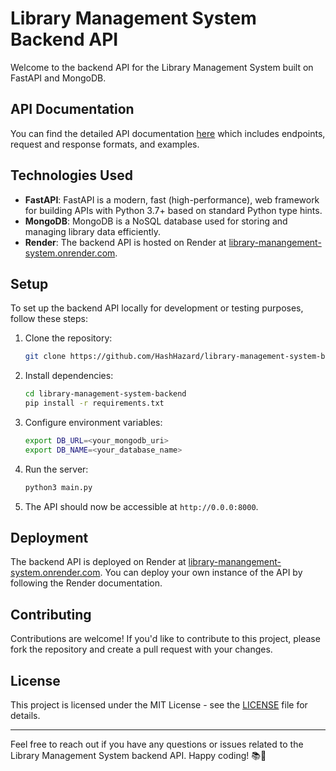 # Library Management System Backend API

Welcome to the backend API for the Library Management System built on FastAPI and MongoDB.

## API Documentation

You can find the detailed API documentation [here](https://library-manangement-system.onrender.com/docs) which includes endpoints, request and response formats, and examples.

## Technologies Used

- **FastAPI**: FastAPI is a modern, fast (high-performance), web framework for building APIs with Python 3.7+ based on standard Python type hints.
- **MongoDB**: MongoDB is a NoSQL database used for storing and managing library data efficiently.
- **Render**: The backend API is hosted on Render at [library-manangement-system.onrender.com](https://library-manangement-system.onrender.com).

## Setup

To set up the backend API locally for development or testing purposes, follow these steps:

1. Clone the repository:

   ```bash
   git clone https://github.com/HashHazard/library-management-system-backend.git
   ```

2. Install dependencies:

   ```bash
   cd library-management-system-backend
   pip install -r requirements.txt
   ```

3. Configure environment variables:

   ```bash
   export DB_URL=<your_mongodb_uri>
   export DB_NAME=<your_database_name>
   ```

4. Run the server:

   ```bash
   python3 main.py
   ```

5. The API should now be accessible at `http://0.0.0:8000`.

## Deployment

The backend API is deployed on Render at [library-manangement-system.onrender.com](https://library-manangement-system.onrender.com). You can deploy your own instance of the API by following the Render documentation.

## Contributing

Contributions are welcome! If you'd like to contribute to this project, please fork the repository and create a pull request with your changes.

## License

This project is licensed under the MIT License - see the [LICENSE](LICENSE) file for details.

---

Feel free to reach out if you have any questions or issues related to the Library Management System backend API. Happy coding! 📚🚀
